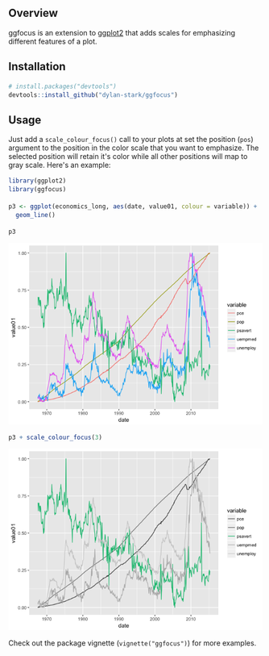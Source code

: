
<!-- README.md is generated from README.Rmd. Please edit that file -->
Overview
--------

ggfocus is an extension to [ggplot2](http://ggplot2.tidyverse.org) that adds scales for emphasizing different features of a plot.

Installation
------------

``` r
# install.packages("devtools")
devtools::install_github("dylan-stark/ggfocus")
```

Usage
-----

Just add a `scale_colour_focus()` call to your plots at set the position (`pos`) argument to the position in the color scale that you want to emphasize. The selected position will retain it's color while all other positions will map to gray scale. Here's an example:

``` r
library(ggplot2)
library(ggfocus)

p3 <- ggplot(economics_long, aes(date, value01, colour = variable)) +
  geom_line()

p3
```

![](figs/README-unnamed-chunk-3-1.png)

``` r
p3 + scale_colour_focus(3)
```

![](figs/README-unnamed-chunk-3-2.png)

Check out the package vignette (`vignette("ggfocus")`) for more examples.
